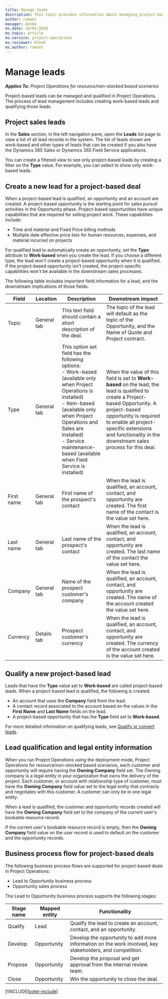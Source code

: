 ```yaml
---
title: Manage leads
description: This topic provides information about managing project-based leads.
author: rumant
manager: Annbe
ms.date: 10/01/2020
ms.topic: article
ms.service: project-operations
ms.reviewer: kfend 
ms.author: rumant
---
```


# Manage leads

_**Applies To:** Project Operations for resource/non-stocked based scenarios_

Project-based leads can be managed and qualified in Project Operations. The process of lead management includes creating work-based leads and qualifying those leads. 

## Project sales leads

In the **Sales** section, in the left navigation pane, open the **Leads** list page to view a list of all lead records in the system. The list of leads shown are work-based and other types of leads that can be created if you also have the Dynamics 365 Sales or Dynamics 365 Field Service applications.

You can create a filtered view to see only project-based leads by creating a filter on the **Type** value. For example, you can select to show only work-based leads.

## Create a new lead for a project-based deal

When a project-based lead is qualified, an opportunity and an account are created. A project-based opportunity is the starting point for sales pursuit activities in the Opportunity phase. Project-based opportunities have unique capabilities that are required for selling project work. These capabilities include:

- Time and material and Fixed Price billing methods
- Multiple date effective price lists for human resources, expenses, and material incurred on projects

For qualified lead to automatically create an opportunity, set the **Type** attribute to **Work-based** when you create the lead. If you choose a different type, the lead won't create a project-based opportunity when it is qualified. If the project-based opportunity isn't created, the project-specific capabilities won't be available in the downstream sales processes.

The following table includes important field information for a lead, and the downstream implications of those fields.
 
| **Field** | **Location** | **Description** | **Downstream impact** |
| --- | --- | --- | --- |
| Topic | General tab | This text field should contain a short description of the deal. | The topic of the lead will default as the topic of the Opportunity, and the Name of Quote and Project contract. |
| Type | General tab | This option set field has the following options:</br>- Work-based (available only when Project Operations is installed)</br>- Item-based (available only when Project Operations and Sales are installed)</br>- Service maintenance-based (available when Field Service is installed) | When the value of this field is set to **Work-based** on the lead, the lead is qualified to create a Project-based Opportunity. A project-based opportunity is required to enable all project-specific extensions and functionality in the downstream sales process for this deal. |
| First name | General tab | First name of the prospect's contact | When the lead is qualified, an account, contact, and opportunity are created. The first name of the contact is the value set here. |
| Last name | General tab | Last name of the prospect's contact | When the lead is qualified, an account, contact, and opportunity are created. The last name of the contact the value set here. |
| Company | General tab | Name of the prospect customer's company | When the lead is qualified, an account, contact, and opportunity are created. The name of the account created the value set here. |
| Currency | Details tab | Prospect customer's currency | When the lead is qualified, an account, contact, and opportunity are created. The currency of the account created is the value set here. |

## Qualify a new project-based lead

Leads that have the **Type** value set to **Work-based** are called project-based leads. When a project-based lead is qualified, the following is created:

- An account that uses the **Company** field from the lead.
- A contact record associated to the account based on the values in the **First Name** and **Last Name** fields on the lead.
- A project-based opportunity that has the **Type** field set to **Work-based**.

For more detailed information on qualifying leads, see [Qualify or convert leads](https://docs.microsoft.com/dynamics365/sales-enterprise/qualify-lead-convert-opportunity-sales).

## Lead qualification and legal entity information 

When you run Project Operations using the deployment mode, Project Operations for resource/non-stocked based scenarios, each customer and opportunity will require having the **Owning Company** field set. The Owning company is a legal entity in your organization that owns the delivery of the project. Each customer, or account with relationship type of customer, must have the **Owning Company** field value set to the legal entity that contracts and negotiates with this customer. A customer can only be in one legal entity.

When a lead is qualified, the customer and opportunity records created will have the **Owning Company** field set to the company of the current user's bookable resource record.

If the current user's bookable resource record is empty, then the **Owning Company** field value on the user record is used to default on the customer and the opportunity records.

## Business process flow for project-based deals

The following business process flows are supported for project-based deals in Project Operations:

- Lead to Opportunity business process
- Opportunity sales process

The Lead to Opportunity business process supports the following stages:

| Stage name | Mapped entity | Functionality |
| --- | --- | --- |
| Qualify | Lead | Qualify the lead to create an account, contact, and an opportunity. |
| Develop | Opportunity | Develop the opportunity to add more information on the work involved, key stakeholders, and competition. |
| Propose | Opportunity | Develop the proposal and get approval from the internal review team. |
| Close | Opportunity | Win the opportunity to close the deal. |


[!INCLUDE[footer-include](../includes/footer-banner.md)]